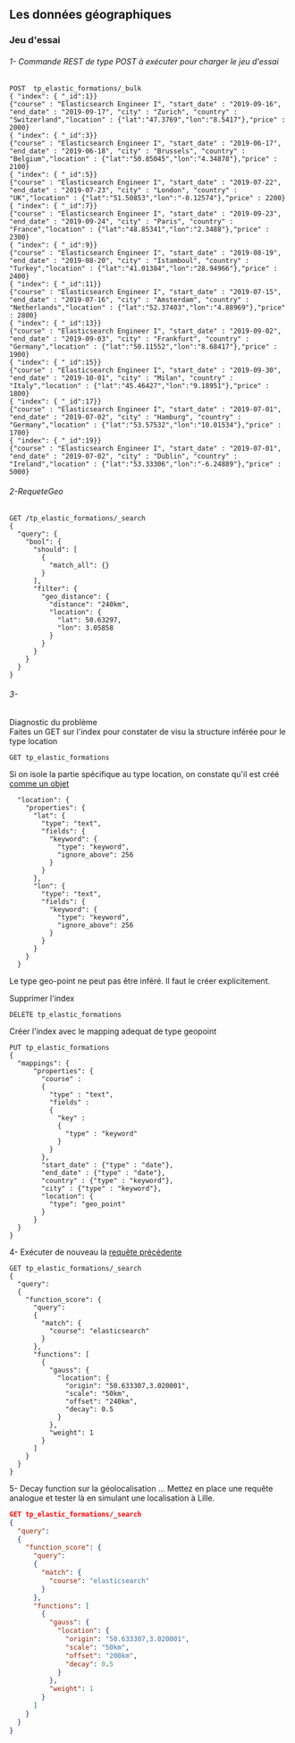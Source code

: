 ## Les données géographiques
### Jeu d'essai


###### 1- Commande REST de type POST à exécuter pour charger le jeu d'essai 

```shell
POST  tp_elastic_formations/_bulk
{ "index": { "_id":1}}
{"course" : "Elasticsearch Engineer I", "start_date" : "2019-09-16", "end_date" : "2019-09-17", "city" : "Zurich", "country" : "Switzerland","location" : {"lat":"47.3769","lon":"8.5417"},"price" : 2000}
{ "index": { "_id":3}}
{"course" : "Elasticsearch Engineer I", "start_date" : "2019-06-17", "end_date" : "2019-06-18", "city" : "Brussels", "country" : "Belgium","location" : {"lat":"50.85045","lon":"4.34878"},"price" : 2100}
{ "index": { "_id":5}}
{"course" : "Elasticsearch Engineer I", "start_date" : "2019-07-22", "end_date" : "2019-07-23", "city" : "London", "country" : "UK","location" : {"lat":"51.50853","lon":"-0.12574"},"price" : 2200}
{ "index": { "_id":7}}
{"course" : "Elasticsearch Engineer I", "start_date" : "2019-09-23", "end_date" : "2019-09-24", "city" : "Paris", "country" : "France","location" : {"lat":"48.85341","lon":"2.3488"},"price" : 2300}
{ "index": { "_id":9}}
{"course" : "Elasticsearch Engineer I", "start_date" : "2019-08-19", "end_date" : "2019-08-20", "city" : "Istamboul", "country" : "Turkey","location" : {"lat":"41.01384","lon":"28.94966"},"price" : 2400}
{ "index": { "_id":11}}
{"course" : "Elasticsearch Engineer I", "start_date" : "2019-07-15", "end_date" : "2019-07-16", "city" : "Amsterdam", "country" : "Netherlands","location" : {"lat":"52.37403","lon":"4.88969"},"price" : 2800}
{ "index": { "_id":13}}
{"course" : "Elasticsearch Engineer I", "start_date" : "2019-09-02", "end_date" : "2019-09-03", "city" : "Frankfurt", "country" : "Germany","location" : {"lat":"50.11552","lon":"8.68417"},"price" : 1900}
{ "index": { "_id":15}}
{"course" : "Elasticsearch Engineer I", "start_date" : "2019-09-30", "end_date" : "2019-10-01", "city" : "Milan", "country" : "Italy","location" : {"lat":"45.46427","lon":"9.18951"},"price" : 1800}
{ "index": { "_id":17}}
{"course" : "Elasticsearch Engineer I", "start_date" : "2019-07-01", "end_date" : "2019-07-02", "city" : "Hamburg", "country" : "Germany","location" : {"lat":"53.57532","lon":"10.01534"},"price" : 1700}
{ "index": { "_id":19}}
{"course" : "Elasticsearch Engineer I", "start_date" : "2019-07-01", "end_date" : "2019-07-02", "city" : "Dublin", "country" : "Ireland","location" : {"lat":"53.33306","lon":"-6.24889"},"price" : 5000}
```

###### 2-RequeteGeo
  
```
GET /tp_elastic_formations/_search
{
  "query": {
    "bool": {
      "should": [
        {
          "match_all": {}
        }
      ],
      "filter": {
        "geo_distance": {
          "distance": "240km",
          "location": {
            "lat": 50.63297,
            "lon": 3.05858
          }
        }
      }
    }
  }
}
```

###### 3-  

Diagnostic du problème  
Faites un GET sur l'index pour constater de visu la structure inférée pour le type location
```
GET tp_elastic_formations
```
 
Si on isole la partie spécifique au type location, on constate qu'il est créé [comme un objet](https://www.elastic.co/guide/en/elasticsearch/reference/current/object.html)

```
  "location": {
    "properties": {
      "lat": {
        "type": "text",
        "fields": {
          "keyword": {
            "type": "keyword",
            "ignore_above": 256
          }
        }
      },
      "lon": {
        "type": "text",
        "fields": {
          "keyword": {
            "type": "keyword",
            "ignore_above": 256
          }
        }
      }
    }
  }
``` 

Le type geo-point ne peut pas être inféré. Il faut le créer explicitement. 

Supprimer l'index
```
DELETE tp_elastic_formations
```

Créer l'index avec le mapping adequat de type geopoint
```
PUT tp_elastic_formations
{
  "mappings": {
      "properties": {
        "course" : 
        {
          "type" : "text",
          "fields" : 
          {
            "key" : 
            {
              "type" : "keyword"
            }
          }
        },
        "start_date" : {"type" : "date"},
        "end_date" : {"type" : "date"},
        "country" : {"type" : "keyword"},
        "city" : {"type" : "keyword"},        
        "location": {
          "type": "geo_point"
        }
      }
  }
}
```


4- Exécuter de nouveau la [requête précédente](#2-RequeteGeo)


```
GET tp_elastic_formations/_search
{
  "query": 
  {
    "function_score": {
      "query": 
      {
        "match": {
          "course": "elasticsearch"
        }
      },
      "functions": [
        {
          "gauss": {
            "location": {
              "origin": "50.633307,3.020001",
              "scale": "50km",
              "offset": "240km",
              "decay": 0.5
            }
          },
          "weight": 1
        }
      ]
    }
  }
}
```



5- Decay function sur la géolocalisation 
... Mettez en place une requête analogue et tester là en simulant une localisation à Lille.

```json
GET tp_elastic_formations/_search
{
  "query": 
  {
    "function_score": {
      "query": 
      {
        "match": {
          "course": "elasticsearch"
        }
      },
      "functions": [
        {
          "gauss": {
            "location": {
              "origin": "50.633307,3.020001",
              "scale": "50km",
              "offset": "200km",
              "decay": 0.5
            }
          },
          "weight": 1
        }
      ]
    }
  }
}
```
